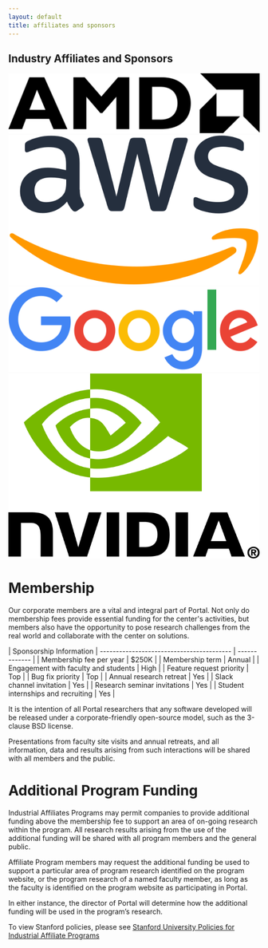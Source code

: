 ```yaml
---
layout: default
title: affiliates and sponsors
---
```


<h2>Industry Affiliates and Sponsors</h2>
<p>
<span class="founding"><img src="/img/sponsors/amd-logo.svg" /></span>
<span class="founding"><img src="/img/sponsors/aws-logo.svg" /></span>
<span class="founding"><img src="/img/sponsors/google-logo.svg" /></span>
<span class="founding"><img src="/img/sponsors/nvidia-logo.svg" /></span>
</p>

<!--<div id="sponsors">
<div style="text-align:right;"><span class="founding" style="padding-left:30px;">Founding Sponsor</span></div>

<h2>Platinum Members</h2>
<p>
<span class="founding"><img src="/img/sponsors/amazon.png" /></span>
</p>

<h2>Gold Members</h2>
<p>
<img class="sponsor" src="/img/sponsors/ethereum.png" />
</p>

<h2>Silver Members</h2>
<p>
<span class="founding"><img src="/img/sponsors/certora.png" /></span>
<span class="founding"><img src="/img/sponsors/adacore.png" /></span>
</p>

<h2>Government Sponsors</h2>
<p>
<img class="sponsor" src="/img/sponsors/bsf.png" />
<img class="sponsor" src="/img/sponsors/darpa.png" />
<img class="sponsor" src="/img/sponsors/nsf.png" />
</p>

<h2>Additional Sponsors</h2>
<p>
<span class="founding"><img class="sponsor" src="/img/sponsors/vmware.png" /></span>
</p>

</div>

# Affiliated Stanford Centers
[Stanford Center for Agile Hardware](https://aha.stanford.edu)  
[Stanford Center for AI Safety](https://aisafety.stanford.edu/)  
[Stanford Center for Blockchain Research](https://cbr.stanford.edu/)
-->

# Membership

Our corporate members are a vital and integral part of Portal.  Not only do
membership fees provide essential funding for the center's activities, but
members also have the opportunity to pose research challenges from the real
world and collaborate with the center on solutions.

| Sponsorship Information                                 |
----------------------------------------- | ------------- |
| Membership fee per year                 | $250K         |
| Membership term                         | Annual        |
| Engagement with faculty and students    | High          |
| Feature request priority                | Top           |
| Bug fix priority                        | Top           |
| Annual research retreat                 | Yes           |
| Slack channel invitation                | Yes           |
| Research seminar invitations            | Yes           |
| Student internships and recruiting      | Yes           |

It is the intention of all Portal researchers that any software developed will be released under a corporate-friendly open-source model, such as the 3-clause BSD license.

Presentations from faculty site visits and annual retreats, and all information, data and results arising from such interactions will be shared with all members and the public.

# Additional Program Funding

Industrial Affiliates Programs may permit companies to provide additional
funding above the membership fee to support an area of on-going research within
the program. All research results arising from the use of the additional
funding will be shared with all program members and the general public.

Affiliate Program members may request the additional funding be used to support
a particular area of program research identified on the program website, or the
program research of a named faculty member, as long as the faculty is
identified on the program website as participating in Portal.

In either instance, the director of Portal will determine how the additional
funding will be used in the program’s research.


To view Stanford policies, please see [Stanford University Policies for Industrial Affiliate Programs](https://doresearch.stanford.edu/policies/research-policy-handbook/definitions-and-types-agreements/establishment-industrial-affiliates-and-related-membership-supported-programs)

